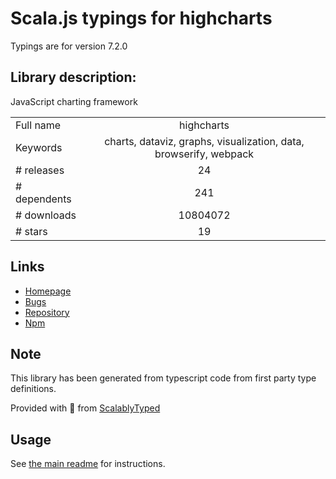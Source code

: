 
# Scala.js typings for highcharts

Typings are for version 7.2.0

## Library description:
JavaScript charting framework

|                    |                 |
| ------------------ | :-------------: |
| Full name          | highcharts |
| Keywords           | charts, dataviz, graphs, visualization, data, browserify, webpack |
| # releases         | 24 |
| # dependents       | 241 |
| # downloads        | 10804072 |
| # stars            | 19 |

## Links
- [Homepage](http://www.highcharts.com)
- [Bugs](https://github.com/highcharts/highcharts/issues)
- [Repository](https://github.com/highcharts/highcharts-dist)
- [Npm](https://www.npmjs.com/package/highcharts)
    


## Note
This library has been generated from typescript code from first party type definitions.

Provided with :purple_heart: from [ScalablyTyped](https://github.com/oyvindberg/ScalablyTyped)

## Usage
See [the main readme](../../readme.md) for instructions.


